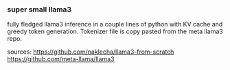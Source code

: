 ### super small llama3

fully fledged llama3 inference in a couple lines of python with KV cache and greedy token generation.
Tokenizer file is copy pasted from the meta llama3 repo.


sources:
https://github.com/naklecha/llama3-from-scratch
https://github.com/meta-llama/llama3
